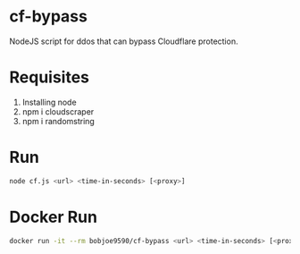 # cf-bypass

NodeJS script for ddos that can bypass Cloudflare protection.

# Requisites

1. Installing node
2. npm i cloudscraper
3. npm i randomstring

# Run

```sh
node cf.js <url> <time-in-seconds> [<proxy>]
```

# Docker Run

```sh
docker run -it --rm bobjoe9590/cf-bypass <url> <time-in-seconds> [<proxy>]
```
